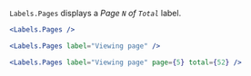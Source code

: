 `Labels.Pages` displays a *Page `N` of `Total`* label.

```jsx
<Labels.Pages />
```

```jsx
<Labels.Pages label="Viewing page" />
```

```jsx
<Labels.Pages label="Viewing page" page={5} total={52} />
```